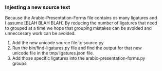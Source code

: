 ### Injesting a new source text
Because the Arabic-Presentation-Forms file contains os many ligatures and I assume [BLAH BLAH BLAH]
By reducing the number of ligatures that need to grouped at a time we hope that grouping mistakes can be avoided and unneccesary work can be avoided.

1. Add the new unicode source file to source.py
2. Run the bin/find-ligatures.py file and find the output for that new unicode file in the tmp/ligatures.json file.
3. Add those specific ligatures into the arabic-presentation-forms.py groups.
